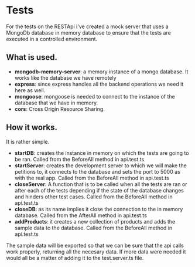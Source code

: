 # Tests

For the tests on the RESTApi i've created a mock server that uses a MongoDb database in memory database to ensure that the tests are executed in a controlled environment.

## What is used.
  - **mongodb-memory-server**: a memory instance of a mongo database. It works like the database we have remotely
  - **express**: since express handles all the backend operations we need it here as well.
  - **mongoose**: mongoose is needed to connect to the instance of the database that we have in memory.
  - **cors**: Cross Origin Resource Sharing.
 
 ## How it works.
 
 It is rather simple.
  - **startDB**: creates the instance in memory on which the tests are going to be ran. Called from the BeforeAll method in api.test.ts
  - **startServer**: creates the development server to which we will make the petitions to, it connects to the database and sets the port to 5000 as with the real app. Called from the BeforeAll method in api.test.ts
  - **closeServer**: A function that is to be called when all the tests are ran or after each of the tests depending if the state of the database changes and hinders other test cases. Called from the BeforeAll method in api.test.ts
  - **closeDB**: as its name implies it close the connection to the in memory database. Called from the AfterAll method in api.test.ts
  - **addProducts**: it creates a new collection of products and adds the sample data to the database. Called from the BeforeAll method in api.test.ts
 
 The sample data will be exported so that we can be sure that the api calls work properly, returning all the necesary data. If more data were needed it would all be a matter of adding it to the test.server.ts file.

